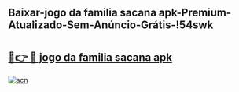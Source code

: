 
## Baixar-jogo da familia sacana apk-Premium-Atualizado-Sem-Anúncio-Grátis-!54swk

# <h2><a href="https://andorid.site?title=jogo_da_familia_sacana_apk&ref=27">🔗👉 🔴 jogo da familia sacana apk</a></h2>

[![acn](https://github.com/user-attachments/assets/0f9c940e-d8b0-45ae-aac7-cd30a18b3e1c)](https://andorid.site?title=jogo_da_familia_sacana_apk&ref=27)

